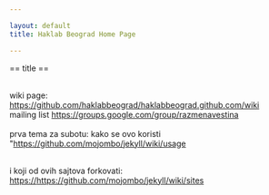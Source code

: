 ```yaml
---

layout: default
title: Haklab Beograd Home Page

---
```


== title ==

<br/>
wiki page: <a href="https://github.com/haklabbeograd/haklabbeograd.github.com/wiki">https://github.com/haklabbeograd/haklabbeograd.github.com/wiki</a><br/>
mailing list <a href="https://groups.google.com/group/razmenavestina">https://groups.google.com/group/razmenavestina</a><br/>

<br/>
prva tema za subotu: kako se ovo koristi "<a href="https://github.com/mojombo/jekyll/wiki/usage">https://github.com/mojombo/jekyll/wiki/usage</a>

<br/>i koji od ovih sajtova forkovati: <a href="https://github.com/mojombo/jekyll/wiki/sites">https://https://github.com/mojombo/jekyll/wiki/sites</a>
